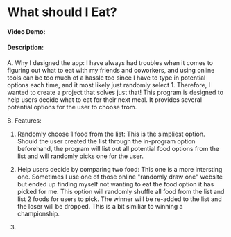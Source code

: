 # What should I Eat?
#### Video Demo:  <URL HERE>
#### Description:
A. Why I designed the app:
I have always had troubles when it comes to figuring out what to eat with my friends and coworkers, and using online tools can be too much of a hassle too since I have to type in potential options each time, and it most likely just randomly select 1. Therefore, I wanted to create a project that solves just that! This program is designed to help users decide what to eat for their next meal. It provides several potential options for the user to choose from.

B. Features:
1. Randomly choose 1 food from the list: This is the simpliest option. Should the user created the list through the in-program option beforehand, the program will list out all potential food options from the list and will randomly picks one for the user.

2. Help users decide by comparing two food: This one is a more intersting one. Sometimes I use one of those online "randomly draw one" website but ended up finding myself not wanting to eat the food option it has picked for me. This option will randomly shuffle all food from the list and list 2 foods for users to pick. The winner will be re-added to the list and the loser will be dropped. This is a bit similiar to winning a championship. 

3. 